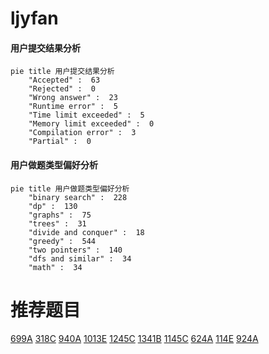 # ljyfan

<!-- tabs:start -->



#### **用户提交结果分析**

```mermaid
pie title 用户提交结果分析
    "Accepted" :  63
    "Rejected" :  0
    "Wrong answer" :  23
    "Runtime error" :  5
    "Time limit exceeded" :  5
    "Memory limit exceeded" :  0
    "Compilation error" :  3
    "Partial" :  0
```

#### **用户做题类型偏好分析**

```mermaid
pie title 用户做题类型偏好分析
    "binary search" :  228
    "dp" :  130
    "graphs" :  75
    "trees" :  31
    "divide and conquer" :  18
    "greedy" :  544
    "two pointers" :  140
    "dfs and similar" :  34
    "math" :  34
```



<!-- tabs:end -->
# 推荐题目
[699A](https://codeforces.com/contest/699/problem/A)
[318C](https://codeforces.com/contest/318/problem/C)
[940A](https://codeforces.com/contest/940/problem/A)
[1013E](https://codeforces.com/contest/1013/problem/E)
[1245C](https://codeforces.com/contest/1245/problem/C)
[1341B](https://codeforces.com/contest/1341/problem/B)
[1145C](https://codeforces.com/contest/1145/problem/C)
[624A](https://codeforces.com/contest/624/problem/A)
[114E](https://codeforces.com/contest/114/problem/E)
[924A](https://codeforces.com/contest/924/problem/A)
